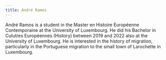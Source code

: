 ```yaml
---
title: André Ramos
---
```


André Ramos is a student in the Master en Histoire Européenne Contemporaine at the University of Luxembourg. He did his Bachelor in Culutres Européennes (History) between 2019 and 2022 also at the University of Luxembourg. He is interested in the history of migration, particularly in the Portuguese migration to the small town of Larochette in Luxembourg.
